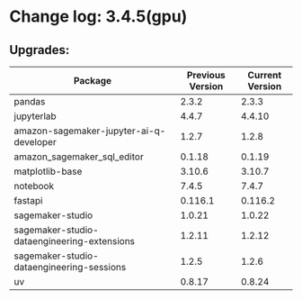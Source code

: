 # Change log: 3.4.5(gpu)

## Upgrades: 

Package | Previous Version | Current Version
---|---|---
pandas|2.3.2|2.3.3
jupyterlab|4.4.7|4.4.10
amazon-sagemaker-jupyter-ai-q-developer|1.2.7|1.2.8
amazon_sagemaker_sql_editor|0.1.18|0.1.19
matplotlib-base|3.10.6|3.10.7
notebook|7.4.5|7.4.7
fastapi|0.116.1|0.116.2
sagemaker-studio|1.0.21|1.0.22
sagemaker-studio-dataengineering-extensions|1.2.11|1.2.12
sagemaker-studio-dataengineering-sessions|1.2.5|1.2.6
uv|0.8.17|0.8.24
